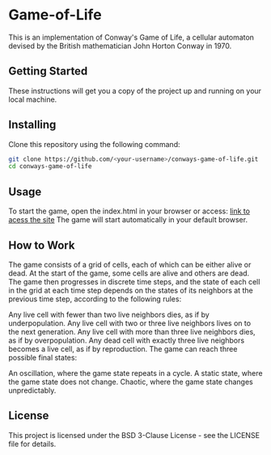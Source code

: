 # Game-of-Life

This is an implementation of Conway's Game of Life, a cellular automaton devised by the British mathematician John Horton Conway in 1970.

## Getting Started
These instructions will get you a copy of the project up and running on your local machine.

## Installing
Clone this repository using the following command:

```sh
git clone https://github.com/<your-username>/conways-game-of-life.git
cd conways-game-of-life
```
## Usage
To start the game, open the index.html in your browser or access: [link to acess the site]("https://game-of-life-pi-one.vercel.app/")
The game will start automatically in your default browser.

## How to Work
The game consists of a grid of cells, each of which can be either alive or dead. At the start of the game, some cells are alive and others are dead. The game then progresses in discrete time steps, and the state of each cell in the grid at each time step depends on the states of its neighbors at the previous time step, according to the following rules:

Any live cell with fewer than two live neighbors dies, as if by underpopulation.
Any live cell with two or three live neighbors lives on to the next generation.
Any live cell with more than three live neighbors dies, as if by overpopulation.
Any dead cell with exactly three live neighbors becomes a live cell, as if by reproduction.
The game can reach three possible final states:

An oscillation, where the game state repeats in a cycle.
A static state, where the game state does not change.
Chaotic, where the game state changes unpredictably.

## License
This project is licensed under the BSD 3-Clause License - see the LICENSE file for details.
